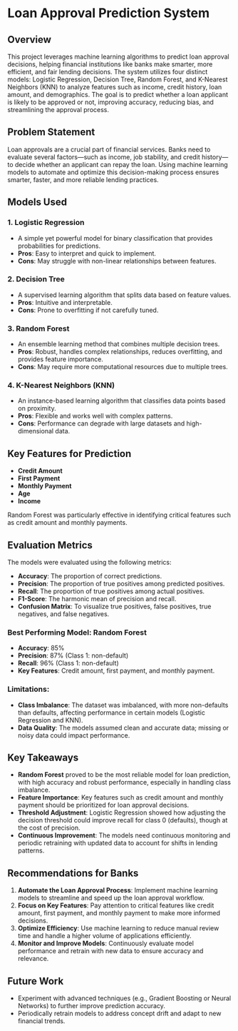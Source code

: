 # Loan Approval Prediction System

## Overview

This project leverages machine learning algorithms to predict loan approval decisions, helping financial institutions like banks make smarter, more efficient, and fair lending decisions. The system utilizes four distinct models: Logistic Regression, Decision Tree, Random Forest, and K-Nearest Neighbors (KNN) to analyze features such as income, credit history, loan amount, and demographics. The goal is to predict whether a loan applicant is likely to be approved or not, improving accuracy, reducing bias, and streamlining the approval process.

## Problem Statement

Loan approvals are a crucial part of financial services. Banks need to evaluate several factors—such as income, job stability, and credit history—to decide whether an applicant can repay the loan. Using machine learning models to automate and optimize this decision-making process ensures smarter, faster, and more reliable lending practices.

## Models Used

### 1. **Logistic Regression**
- A simple yet powerful model for binary classification that provides probabilities for predictions.
- **Pros**: Easy to interpret and quick to implement.
- **Cons**: May struggle with non-linear relationships between features.

### 2. **Decision Tree**
- A supervised learning algorithm that splits data based on feature values.
- **Pros**: Intuitive and interpretable.
- **Cons**: Prone to overfitting if not carefully tuned.

### 3. **Random Forest**
- An ensemble learning method that combines multiple decision trees.
- **Pros**: Robust, handles complex relationships, reduces overfitting, and provides feature importance.
- **Cons**: May require more computational resources due to multiple trees.

### 4. **K-Nearest Neighbors (KNN)**
- An instance-based learning algorithm that classifies data points based on proximity.
- **Pros**: Flexible and works well with complex patterns.
- **Cons**: Performance can degrade with large datasets and high-dimensional data.

## Key Features for Prediction
- **Credit Amount**
- **First Payment**
- **Monthly Payment**
- **Age**
- **Income**

Random Forest was particularly effective in identifying critical features such as credit amount and monthly payments.

## Evaluation Metrics

The models were evaluated using the following metrics:
- **Accuracy**: The proportion of correct predictions.
- **Precision**: The proportion of true positives among predicted positives.
- **Recall**: The proportion of true positives among actual positives.
- **F1-Score**: The harmonic mean of precision and recall.
- **Confusion Matrix**: To visualize true positives, false positives, true negatives, and false negatives.

### Best Performing Model: Random Forest
- **Accuracy**: 85%
- **Precision**: 87% (Class 1: non-default)
- **Recall**: 96% (Class 1: non-default)
- **Key Features**: Credit amount, first payment, and monthly payment.

### Limitations:
- **Class Imbalance**: The dataset was imbalanced, with more non-defaults than defaults, affecting performance in certain models (Logistic Regression and KNN).
- **Data Quality**: The models assumed clean and accurate data; missing or noisy data could impact performance.

## Key Takeaways
- **Random Forest** proved to be the most reliable model for loan prediction, with high accuracy and robust performance, especially in handling class imbalance.
- **Feature Importance**: Key features such as credit amount and monthly payment should be prioritized for loan approval decisions.
- **Threshold Adjustment**: Logistic Regression showed how adjusting the decision threshold could improve recall for class 0 (defaults), though at the cost of precision.
- **Continuous Improvement**: The models need continuous monitoring and periodic retraining with updated data to account for shifts in lending patterns.

## Recommendations for Banks
1. **Automate the Loan Approval Process**: Implement machine learning models to streamline and speed up the loan approval workflow.
2. **Focus on Key Features**: Pay attention to critical features like credit amount, first payment, and monthly payment to make more informed decisions.
3. **Optimize Efficiency**: Use machine learning to reduce manual review time and handle a higher volume of applications efficiently.
4. **Monitor and Improve Models**: Continuously evaluate model performance and retrain with new data to ensure accuracy and relevance.

## Future Work
- Experiment with advanced techniques (e.g., Gradient Boosting or Neural Networks) to further improve prediction accuracy.
- Periodically retrain models to address concept drift and adapt to new financial trends.
